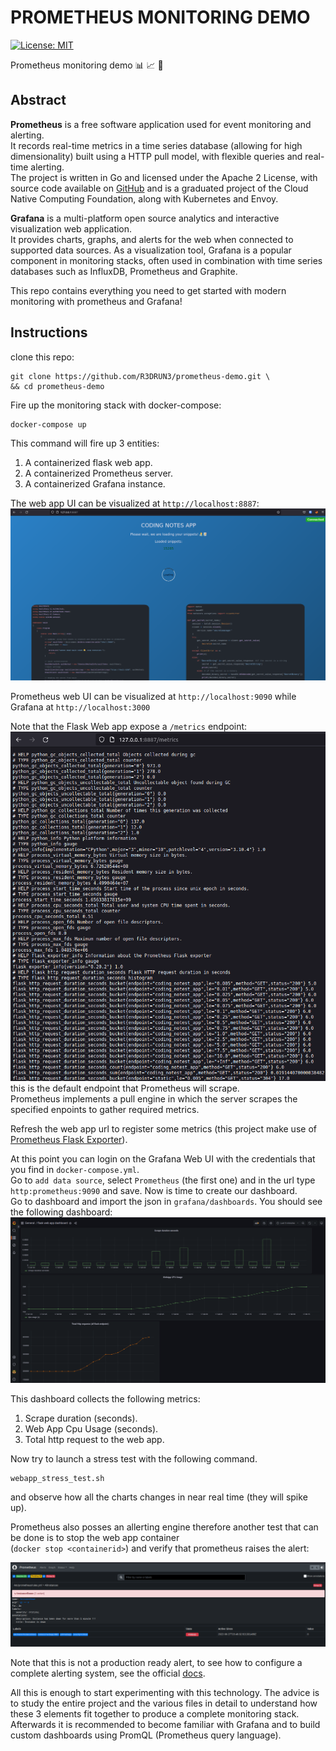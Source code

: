 # PROMETHEUS MONITORING DEMO
[![License: MIT](https://img.shields.io/badge/License-MIT-yellow.svg)](https://opensource.org/licenses/MIT)

Prometheus monitoring demo 📊 📈 📏

## Abstract 
**Prometheus** is a free software application used for event monitoring and alerting.
<br> 
It records real-time metrics in a time series database (allowing for high dimensionality) built using a HTTP pull model, with flexible queries and real-time alerting.
<br> 
The project is written in Go and licensed under the Apache 2 License, with source code available on [GitHub](https://github.com/prometheus/prometheus) and is a graduated project of the Cloud Native Computing Foundation, along with Kubernetes and Envoy.

**Grafana** is a multi-platform open source analytics and interactive visualization web application. 
<br>
It provides charts, graphs, and alerts for the web when connected to supported data sources.
As a visualization tool, Grafana is a popular component in monitoring stacks, often used in combination with time series databases such as InfluxDB, Prometheus and Graphite.


This repo contains everything you need to get started with modern monitoring with prometheus and Grafana!

## Instructions
clone this repo:
```console
git clone https://github.com/R3DRUN3/prometheus-demo.git \
&& cd prometheus-demo 
```

Fire up the monitoring stack with docker-compose:
```console
docker-compose up
```
This command will fire up 3 entities:

1. A containerized flask web app.
2. A containerized Prometheus server.
3. A containerized Grafana instance.

The web app UI can be visualized at `http://localhost:8887`:
![alt_text](https://github.com/R3DRUN3/prometheus-demo/blob/main/Images/webapp.png)

Prometheus web UI can be visualized at `http://localhost:9090` while Grafana at `http://localhost:3000`

Note that the Flask Web app expose a `/metrics` endpoint:
![alt_text](https://github.com/R3DRUN3/prometheus-demo/blob/main/Images/metrics.png)
this is the default endpoint that Prometheus will scrape.
<br>
Prometheus implements a pull engine in which the server scrapes the specified enpoints to gather required metrics.

Refresh the web app url to register some metrics (this project make use of [Prometheus Flask Exporter](https://github.com/rycus86/prometheus_flask_exporter)).

At this point you can login on the Grafana Web UI with the credentials that you find in `docker-compose.yml`.
<br>
Go to `add data source`, select `Prometheus` (the first one) and in the url type `http:prometheus:9090` and save.
Now is time to create our dashboard.
<br>
Go to dashboard and import the json in `grafana/dashboards`.
You should see the following dashboard:
![alt_text](https://github.com/R3DRUN3/prometheus-demo/blob/main/Images/graphana-dashboard.png)

This dashboard collects the following metrics:

1. Scrape duration (seconds).
2. Web App Cpu Usage (seconds).
3. Total http request to the web app.

Now try to launch a stress test with the following command.
```console
webapp_stress_test.sh
```
and observe how all the charts changes in near real time (they will spike up).

Prometheus also posses an allerting engine therefore another test that can be done is to stop the web app container
<br>
(`docker stop <containerid>`) and verify that prometheus raises the alert:

![alt_text](https://github.com/R3DRUN3/prometheus-demo/blob/main/Images/prometheus-alert.png)

Note that this is not a production ready alert, to see how to configure a complete alerting system, see the official [docs](https://prometheus.io/docs/alerting/latest/overview/).

All this is enough to start experimenting with this technology.
The advice is to study the entire project and the various files in detail to understand how these 3 elements fit together to produce a complete monitoring stack.
<br>
Afterwards it is recommended to become familiar with Grafana and to build custom dashboards using PromQL (Prometheus query language).

